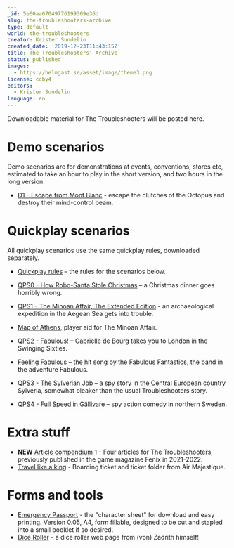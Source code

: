 ```yaml
---
_id: 5e00aa67049776199309e36d
slug: the-troubleshooters-archive
type: default
world: the-troubleshooters
creator: Krister Sundelin
created_date: '2019-12-23T11:43:15Z'
title: The Troubleshooters' Archive
status: published
images:
  - https://helmgast.se/asset/image/theme3.png
license: ccby4
editors:
  - Krister Sundelin
language: en
---
```

Downloadable material for The Troubleshooters will be posted here.

Demo scenarios
==============

Demo scenarios are for demonstrations at events, conventions, stores etc, estimated to take an hour to play in the short version, and two hours in the long version.

*   [D1 - Escape from Mont Blanc](https://helmgast.se/asset/link/d1-escape-from-mont-blanc.pdf) - escape the clutches of the Octopus and destroy their mind-control beam.

Quickplay scenarios
===================

All quickplay scenarios use the same quickplay rules, downloaded separately.

*   [Quickplay rules](https://helmgast.se/asset/link/quickplay-rules-en-20220130.pdf) – the rules for the scenarios below.

  

*   [QPS0 - How Robo-Santa Stole Christmas](https://helmgast.se/asset/link/qps0-how-robo-santa-stole-christmas-no-rules-20220203.pdf) – a Christmas dinner goes horribly wrong.
*   [QPS1 - The Minoan Affair, The Extended Edition](https://helmgast.se/asset/link/qps1-the-minoan-affair-extended-en-no-rules-20220203.pdf) - an archaeological expedition in the Aegean Sea gets into trouble.
*   [Map of Athens](https://helmgast.se/asset/link/map-athens-compressed.pdf), player aid for The Minoan Affair.
*   [QPS2 - Fabulous!](https://helmgast.se/asset/link/qps2-fabulous-20220203.pdf) – Gabrielle de Bourg takes you to London in the Swinging Sixties.
*   [Feeling Fabulous](https://open.spotify.com/track/7jQTXU8vCuKWNnGdgz0W2a?si=ee5e3e9a04b04316&nd=1) – the hit song by the Fabulous Fantastics, the band in the adventure Fabulous.
*   [QPS3 - The Sylverian Job](https://helmgast.se/asset/link/qps3-the-sylverian-job-20220203.pdf) – a spy story in the Central European country Sylveria, somewhat bleaker than the usual Troubleshooters story.
*   [QPS4 - Full Speed in Gällivare](https://helmgast.se/asset/link/qps4-full-speed-in-gallivare.pdf) – spy action comedy in northern Sweden.

Extra stuff
===========

*   **NEW** [Article compendium 1](https://helmgast.se/asset/link/article-compendium-1.pdf) - Four articles for The Troubleshooters, previously published in the game magazine Fenix in 2021-2022.
*   [Travel like a king](https://helmgast.se/asset/link/air-majestique-ticket-and-folder.pdf) - Boarding ticket and ticket folder from Air Majestique.

Forms and tools
===============

*   [Emergency Passport](https://helmgast.se/asset/link/emergency-passport-20210509.pdf) - the "character sheet" for download and easy printing. Version 0.05, A4, form fillable, designed to be cut and stapled into a small booklet if so desired.
*   [Dice Roller](https://zadrith.com/tbs/) - a dice roller web page from (von) Zadrith himself!
